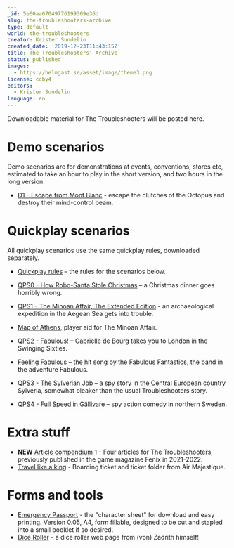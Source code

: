 ```yaml
---
_id: 5e00aa67049776199309e36d
slug: the-troubleshooters-archive
type: default
world: the-troubleshooters
creator: Krister Sundelin
created_date: '2019-12-23T11:43:15Z'
title: The Troubleshooters' Archive
status: published
images:
  - https://helmgast.se/asset/image/theme3.png
license: ccby4
editors:
  - Krister Sundelin
language: en
---
```

Downloadable material for The Troubleshooters will be posted here.

Demo scenarios
==============

Demo scenarios are for demonstrations at events, conventions, stores etc, estimated to take an hour to play in the short version, and two hours in the long version.

*   [D1 - Escape from Mont Blanc](https://helmgast.se/asset/link/d1-escape-from-mont-blanc.pdf) - escape the clutches of the Octopus and destroy their mind-control beam.

Quickplay scenarios
===================

All quickplay scenarios use the same quickplay rules, downloaded separately.

*   [Quickplay rules](https://helmgast.se/asset/link/quickplay-rules-en-20220130.pdf) – the rules for the scenarios below.

  

*   [QPS0 - How Robo-Santa Stole Christmas](https://helmgast.se/asset/link/qps0-how-robo-santa-stole-christmas-no-rules-20220203.pdf) – a Christmas dinner goes horribly wrong.
*   [QPS1 - The Minoan Affair, The Extended Edition](https://helmgast.se/asset/link/qps1-the-minoan-affair-extended-en-no-rules-20220203.pdf) - an archaeological expedition in the Aegean Sea gets into trouble.
*   [Map of Athens](https://helmgast.se/asset/link/map-athens-compressed.pdf), player aid for The Minoan Affair.
*   [QPS2 - Fabulous!](https://helmgast.se/asset/link/qps2-fabulous-20220203.pdf) – Gabrielle de Bourg takes you to London in the Swinging Sixties.
*   [Feeling Fabulous](https://open.spotify.com/track/7jQTXU8vCuKWNnGdgz0W2a?si=ee5e3e9a04b04316&nd=1) – the hit song by the Fabulous Fantastics, the band in the adventure Fabulous.
*   [QPS3 - The Sylverian Job](https://helmgast.se/asset/link/qps3-the-sylverian-job-20220203.pdf) – a spy story in the Central European country Sylveria, somewhat bleaker than the usual Troubleshooters story.
*   [QPS4 - Full Speed in Gällivare](https://helmgast.se/asset/link/qps4-full-speed-in-gallivare.pdf) – spy action comedy in northern Sweden.

Extra stuff
===========

*   **NEW** [Article compendium 1](https://helmgast.se/asset/link/article-compendium-1.pdf) - Four articles for The Troubleshooters, previously published in the game magazine Fenix in 2021-2022.
*   [Travel like a king](https://helmgast.se/asset/link/air-majestique-ticket-and-folder.pdf) - Boarding ticket and ticket folder from Air Majestique.

Forms and tools
===============

*   [Emergency Passport](https://helmgast.se/asset/link/emergency-passport-20210509.pdf) - the "character sheet" for download and easy printing. Version 0.05, A4, form fillable, designed to be cut and stapled into a small booklet if so desired.
*   [Dice Roller](https://zadrith.com/tbs/) - a dice roller web page from (von) Zadrith himself!
